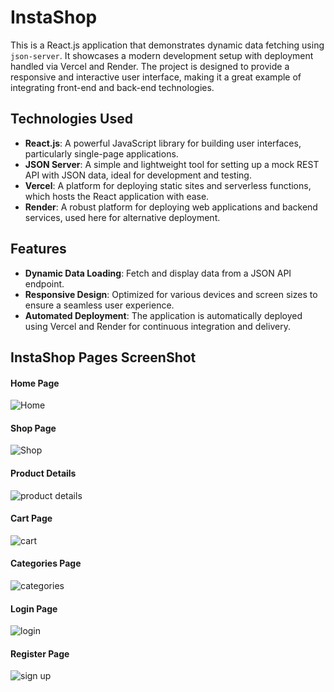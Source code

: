 # InstaShop

This is a React.js application that demonstrates dynamic data fetching using `json-server`. It showcases a modern development setup with deployment handled via Vercel and Render. The project is designed to provide a responsive and interactive user interface, making it a great example of integrating front-end and back-end technologies.

## Technologies Used
- **React.js**: A powerful JavaScript library for building user interfaces, particularly single-page applications.
- **JSON Server**: A simple and lightweight tool for setting up a mock REST API with JSON data, ideal for development and testing.
- **Vercel**: A platform for deploying static sites and serverless functions, which hosts the React application with ease.
- **Render**: A robust platform for deploying web applications and backend services, used here for alternative deployment.

## Features
- **Dynamic Data Loading**: Fetch and display data from a JSON API endpoint.
- **Responsive Design**: Optimized for various devices and screen sizes to ensure a seamless user experience.
- **Automated Deployment**: The application is automatically deployed using Vercel and Render for continuous integration and delivery.



## InstaShop Pages ScreenShot


#### Home Page

![Home](https://github.com/user-attachments/assets/a8491819-70e9-48eb-b4f9-e149117d1bfc)

#### Shop Page

![Shop](https://github.com/user-attachments/assets/d71237db-a2ba-443c-88bf-a03073a422f4)


#### Product Details

![product details](https://github.com/user-attachments/assets/10ae82b1-af9f-4621-87fc-36b657fb8b27)



#### Cart Page

![cart](https://github.com/user-attachments/assets/f30f9ea6-838a-4c52-8635-e6e56b1c8384)


#### Categories Page

![categories](https://github.com/user-attachments/assets/2f06e636-c13c-4d1d-bccd-4c3908d25899)


#### Login Page 

![login](https://github.com/user-attachments/assets/67e45e12-2d1f-460e-bd25-35a9c48c21f5)


#### Register Page 

![sign up](https://github.com/user-attachments/assets/178ee3e0-f32d-4d8c-bdec-c9371c50885b)


